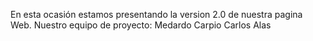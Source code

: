 En esta ocasión estamos presentando la version 2.0 de nuestra pagina Web. 
Nuestro equipo de proyecto:
Medardo Carpio
Carlos Alas
